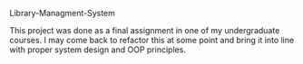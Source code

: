 Library-Managment-System

This project was done as a final assignment in one of my undergraduate courses. I may come back to refactor this at some point and bring it into line with proper system design and OOP principles. 
